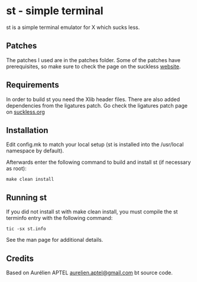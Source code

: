 # st - simple terminal
st is a simple terminal emulator for X which sucks less.

## Patches
The patches I used are in the patches folder. Some of the patches have 
prerequisites, so make sure to check the page on the suckless 
[website](https://st.suckless.org).

## Requirements
In order to build st you need the Xlib header files. There are also added 
dependencies from the ligatures patch. Go check the ligatures patch page on
[suckless.org](https://st.suckless.org/patches/ligatures/)

## Installation
Edit config.mk to match your local setup (st is installed into
the /usr/local namespace by default).

Afterwards enter the following command to build and install st (if
necessary as root):
```
make clean install
```

## Running st
If you did not install st with make clean install, you must compile
the st terminfo entry with the following command:
```
tic -sx st.info
```
See the man page for additional details.

## Credits
Based on Aurélien APTEL [aurelien.aptel@gmail.com](mailto:aurelien.aptel@gmail.com) bt source code.
